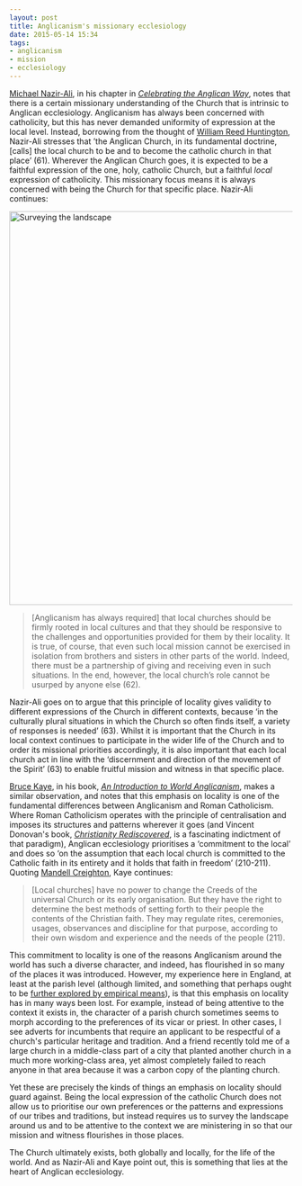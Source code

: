 ```yaml
---
layout: post
title: Anglicanism's missionary ecclesiology
date: 2015-05-14 15:34
tags:
- anglicanism
- mission
- ecclesiology
---
```

[Michael Nazir-Ali](http://michaelnazirali.com/about/michael), in his chapter in *[Celebrating the Anglican Way](http://amzn.to/1EGYG6a)*, notes that there is a certain missionary understanding of the Church that is intrinsic to Anglican ecclesiology. Anglicanism has always been concerned with catholicity, but this has never demanded uniformity of expression at the local level. Instead, borrowing from the thought of [William Reed Huntington](http://en.wikipedia.org/wiki/William_Reed_Huntington), Nazir-Ali stresses that ’the Anglican Church, in its fundamental doctrine, [calls] the local church to be and to become the catholic church in that place’ (61). Wherever the Anglican Church goes, it is expected to be a faithful expression of the one, holy, catholic Church, but a faithful *local* expression of catholicity. This missionary focus means it is always concerned with being the Church for that specific place. Nazir-Ali continues:

<div class="image-cropper"><img class="topcut" src="https://dl.dropboxusercontent.com/u/3897986/Jake%20Blog%20Images/surveying%20tool.jpg" width="700" alt="Surveying the landscape"></div>

<blockquote>
[Anglicanism has always required] that local churches should be firmly rooted in local cultures and that they should be responsive to the challenges and opportunities provided for them by their locality. It is true, of course, that even such local mission cannot be exercised in isolation from brothers and sisters in other parts of the world. Indeed, there must be a partnership of giving and receiving even in such situations. In the end, however, the local church’s role cannot be usurped by anyone else (62).
</blockquote>

Nazir-Ali goes on to argue that this principle of locality gives validity to different expressions of the Church in different contexts, because ‘in the culturally plural situations in which the Church so often finds itself, a variety of responses is needed’ (63). Whilst it is important that the Church in its local context continues to participate in the wider life of the Church and to order its missional priorities accordingly, it is also important that each local church act in line with the ‘discernment and direction of the movement of the Spirit’ (63) to enable fruitful mission and witness in that specific place.

[Bruce Kaye](http://www.csu.edu.au/faculty/arts/theology/staff/profiles/academic-staff/bruce-kaye), in his book, *[An Introduction to World Anglicanism](http://amzn.to/1K7K9rV)*, makes a similar observation, and notes that this emphasis on locality is one of the fundamental differences between Anglicanism and Roman Catholicism. Where Roman Catholicism operates with the principle of centralisation and imposes its structures and patterns wherever it goes (and Vincent Donovan's book, *[Christianity Rediscovered](http://amzn.to/1EH3d8B)*, is a fascinating indictment of that paradigm), Anglican ecclesiology prioritises a ‘commitment to the local’ and does so ‘on the assumption that each local church is committed to the Catholic faith in its entirety and it holds that faith in freedom’ (210-211). Quoting [Mandell Creighton](http://en.wikipedia.org/wiki/Mandell_Creighton), Kaye continues:

<blockquote>
[Local churches] have no power to change the Creeds of the universal Church or its early organisation. But they have the right to determine the best methods of setting forth to their people the contents of the Christian faith. They may regulate rites, ceremonies, usages, observances and discipline for that purpose, according to their own wisdom and experience and the needs of the people (211).
</blockquote>

This commitment to locality is one of the reasons Anglicanism around the world has such a diverse character, and indeed, has flourished in so many of the places it was introduced. However, my experience here in England, at least at the parish level (although limited, and something that perhaps ought to be [further explored by empirical means](http://blog.jakebelder.com/post/pete-ward-on-the-relationship-of-ecclesiology-and-ethnography)), is that this emphasis on locality has in many ways been lost. For example, instead of being attentive to the context it exists in, the character of a parish church sometimes seems to morph according to the preferences of its vicar or priest. In other cases, I see adverts for incumbents that require an applicant to be respectful of a church's particular heritage and tradition. And a friend recently told me of a large church in a middle-class part of a city that planted another church in a much more working-class area, yet almost completely failed to reach anyone in that area because it was a carbon copy of the planting church.

Yet these are precisely the kinds of things an emphasis on locality should guard against. Being the local expression of the catholic Church does not allow us to prioritise our own preferences or the patterns and expressions of our tribes and traditions, but instead requires us to survey the landscape around us and to be attentive to the context we are ministering in so that our mission and witness flourishes in those places.

The Church ultimately exists, both globally and locally, for the life of the world. And as Nazir-Ali and Kaye point out, this is something that lies at the heart of Anglican ecclesiology.
